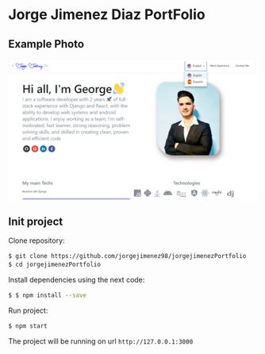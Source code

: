 # Jorge Jimenez Diaz PortFolio

## Example Photo
![Alt text](public/image.png?raw=true "Ejemplo")

## Init project

Clone repository:

```sh
$ git clone https://github.com/jorgejimenez98/jorgejimenezPortfolio
$ cd jorgejimenezPortfolio

```
Install dependencies using the next code:

```sh
$ $ npm install --save
```

Run project:

```sh
$ npm start
```
  
The project will be running on url `http://127.0.0.1:3000`
